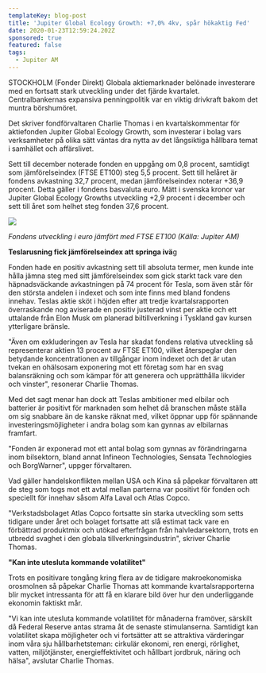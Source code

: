 ```yaml
---
templateKey: blog-post
title: 'Jupiter Global Ecology Growth: +7,0% 4kv, spår hökaktig Fed'
date: 2020-01-23T12:59:24.202Z
sponsored: true
featured: false
tags:
  - Jupiter AM
---
```

STOCKHOLM (Fonder Direkt) Globala aktiemarknader belönade investerare med en fortsatt stark utveckling under det fjärde kvartalet. Centralbankernas expansiva penningpolitik var en viktig drivkraft bakom det muntra börshumöret.

Det skriver fondförvaltaren Charlie Thomas i en kvartalskommentar för aktiefonden Jupiter Global Ecology Growth, som investerar i bolag vars verksamheter på olika sätt väntas dra nytta av det långsiktiga hållbara temat i samhället och affärslivet.

Sett till december noterade fonden en uppgång om 0,8 procent, samtidigt som jämförelseindex (FTSE ET100) steg 5,5 procent. Sett till helåret är fondens avkastning 32,7 procent, medan jämförelseindex noterar +36,9 procent. Detta gäller i fondens basvaluta euro. Mätt i svenska kronor var Jupiter Global Ecology Growths utveckling +2,9 procent i december och sett till året som helhet steg fonden 37,6 procent.

![](/img/ecology.png)

*Fondens utveckling i euro jämfört med FTSE ET100 (Källa: Jupiter AM)*

**Teslarusning fick jämförelseindex att springa ivä**g

Fonden hade en positiv avkastning sett till absoluta termer, men kunde inte hålla jämna steg med sitt jämförelseindex som gick starkt tack vare den häpnadsväckande avkastningen på 74 procent för Tesla, som även står för den största andelen i indexet och som inte finns med bland fondens innehav. Teslas aktie sköt i höjden efter att tredje kvartalsrapporten överraskande nog aviserade en positiv justerad vinst per aktie och ett uttalande från Elon Musk om planerad biltillverkning i Tyskland gav kursen ytterligare bränsle.

"Även om exkluderingen av Tesla har skadat fondens relativa utveckling så representerar aktien 13 procent av FTSE ET100, vilket återspeglar den betydande koncentrationen av tillgångar inom indexet och det är utan tvekan en ohälsosam exponering mot ett företag som har en svag balansräkning och som kämpar för att generera och upprätthålla likvider och vinster", resonerar Charlie Thomas.

Med det sagt menar han dock att Teslas ambitioner med elbilar och batterier är positivt för marknaden som helhet då branschen måste ställa om sig snabbare än de kanske räknat med, vilket öppnar upp för spännande investeringsmöjligheter i andra bolag som kan gynnas av elbilarnas framfart.

"Fonden är exponerad mot ett antal bolag som gynnas av förändringarna inom bilsektorn, bland annat Infineon Technologies, Sensata Technologies och BorgWarner", uppger förvaltaren.

Vad gäller handelskonflikten mellan USA och Kina så påpekar förvaltaren att de steg som togs mot ett avtal mellan parterna var positivt för fonden och speciellt för innehav såsom Alfa Laval och Atlas Copco.

"Verkstadsbolaget Atlas Copco fortsatte sin starka utveckling som setts tidigare under året och bolaget fortsatte att slå estimat tack vare en förbättrad produktmix och utökad efterfrågan från halvledarsektorn, trots en utbredd svaghet i den globala tillverkningsindustrin", skriver Charlie Thomas.

**"Kan inte utesluta kommande volatilitet"**

Trots en positivare tongång kring flera av de tidigare makroekonomiska orosmolnen så påpekar Charlie Thomas att kommande kvartalsrapporterna blir mycket intressanta för att få en klarare bild över hur den underliggande ekonomin faktiskt mår.

"Vi kan inte utesluta kommande volatilitet för månaderna framöver, särskilt då Federal Reserve antas strama åt de senaste stimulanserna. Samtidigt kan volatilitet skapa möjligheter och vi fortsätter att se attraktiva värderingar inom våra sju hållbarhetsteman: cirkulär ekonomi, ren energi, rörlighet, vatten, miljötjänster, energieffektivitet och hållbart jordbruk, näring och hälsa", avslutar Charlie Thomas.
